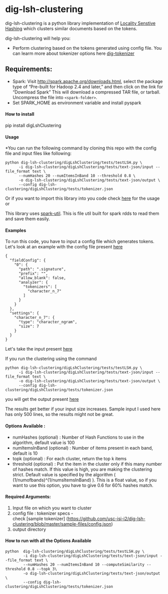 dig-lsh-clustering
==================

dig-lsh-clustering is a python library implementation of [Locality Senstive Hashing](http://infolab.stanford.edu/~ullman/mmds/ch3.pdf) which clusters similar documents based on the tokens.


dig-lsh-clustering will help you:
* Perform clustering based on the tokens generated using config file. You can learm more about tokenizer options here [dig-tokenizer](https://github.com/usc-isi-i2/dig-tokenizer)


Requirements:
-------------
* Spark: Visit http://spark.apache.org/downloads.html, select the package type of “Pre-built for Hadoop 2.4 and later,” and then click on the link for “Download Spark” This will download a compressed TAR file, or tarball. Uncompress the file into ```<spark-folder>```.
* Set SPARK_HOME as environment variable and install pyspark

#### How to install
pip install digLshClustering

#### Usage
*You can run the following command by cloning this repo with the config file and input files like following:
```
python dig-lsh-clustering/digLshClustering/tests/testLSH.py \
      -i dig-lsh-clustering/digLshClustering/tests/text-json/input --file_format text \
      --numHashes 20 --numItemsInBand 10 --threshold 0.8 \
      -o dig-lsh-clustering/digLshClustering/tests/text-json/output \
      --config dig-lsh-clustering/digLshClustering/tests/tokenizer.json 
```

Or if you want to import this library into you code check [here](https://github.com/usc-isi-i2/dig-lsh-clustering/blob/master/digLshClustering/tests/testLSH.py) for the usage or  


This library uses [spark-util](https://github.com/usc-isi-i2/dig-sparkutil). This is file util built for spark rdds to read them and save them easily.


#### Examples
To run this code, you have to input a config file which generates tokens. Let's look at an example with the config file present [here](https://github.com/usc-isi-i2/dig-lsh-clustering/blob/master/sample-files/config.json) 
```
{
  "fieldConfig": {
    "0": {
      "path": ".signature",
      "prefix": "",
      "allow_blank": false,
      "analyzer": {
        "tokenizers": [
          "character_n_7"
        ]
      }
    }
  },
  "settings": {
    "character_n_7": {
      "type": "character_ngram",
      "size": 7
    }
  }
}
```
Let's take the input present [here](https://raw.githubusercontent.com/usc-isi-i2/dig-lsh-clustering/master/sample-files/input) 

If you run the clustering using the command
```
python dig-lsh-clustering/digLshClustering/tests/testLSH.py \
      -i dig-lsh-clustering/digLshClustering/tests/text-json/input --file_format text \
      -o dig-lsh-clustering/digLshClustering/tests/text-json/output \
      --config dig-lsh-clustering/digLshClustering/tests/tokenizer.json 
```
you will get the output present [here](https://github.com/usc-isi-i2/dig-lsh-clustering/tree/master/sample-files/output) 

The results get better if your input size increases. Sample input I used here has only 500 lines, so the results might not be great.



#### Options Available :
* numHashes (optional) : Number of Hash Functions to use in the algorithm, default value is 100
* numItemsInBand (optional) : Number of items present in each band, default is 10
* topk (optional) : For each cluster, return the top k items
* threshold (optional) : Put the item in the cluster only if this many number of hashes match. If this value is high, you are making the clustering strict. Default value is specified by the algorithm ( (1/numofbands)^(1/numsItemsInBand) ). This is a float value, so if you want to use this option, you have to give 0.6 for 60% hashes match. 



#### Required Arguments: 
1. Input file on which you want to cluster
2. config file : tokenizer specs -  
check [sample tokenizer] (https://github.com/usc-isi-i2/dig-lsh-clustering/blob/master/sample-files/config.json)
3. output directory

#### How to run with all the Options Available
```
python  dig-lsh-clustering/digLshClustering/tests/testLSH.py \
        -i dig-lsh-clustering/digLshClustering/tests/text-json/input --file_format text \
        --numHashes 20 --numItemsInBand 10 --computeSimilarity --threshold 0.8 --topk 3\
        -o dig-lsh-clustering/digLshClustering/tests/text-json/output \
        --config dig-lsh-clustering/digLshClustering/tests/tokenizer.json
```
